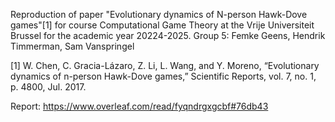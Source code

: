 Reproduction of paper "Evolutionary dynamics of N-person Hawk-Dove games"[1] for course Computational Game Theory at the Vrije Universiteit Brussel for the academic year 20224-2025.
Group 5: Femke Geens, Hendrik Timmerman, Sam Vanspringel

[1] W. Chen, C. Gracia-Lázaro, Z. Li, L. Wang, and Y. Moreno, “Evolutionary dynamics
of n-person Hawk-Dove games,” Scientific Reports, vol. 7, no. 1, p. 4800, Jul. 2017.

Report:
https://www.overleaf.com/read/fyqndrgxgcbf#76db43

